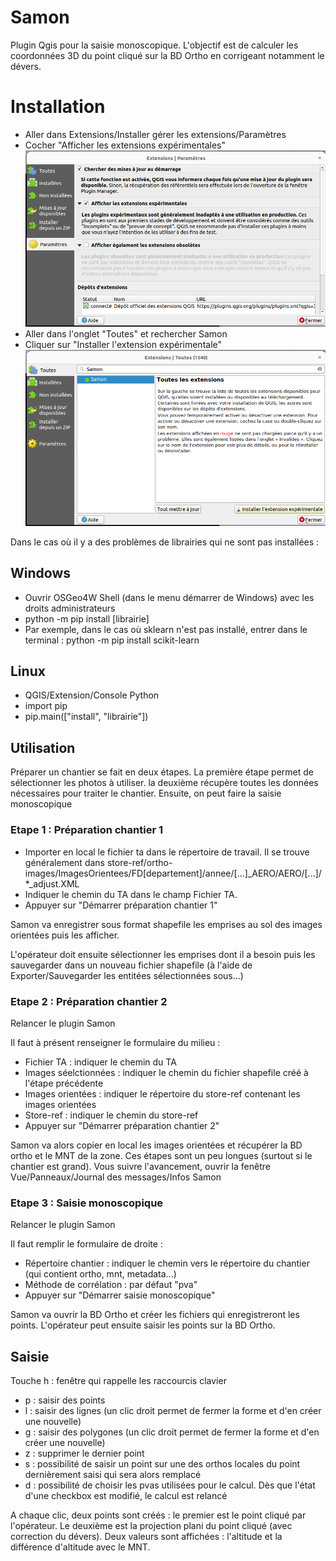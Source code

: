 # Samon

Plugin Qgis pour la saisie monoscopique. L'objectif est de calculer les coordonnées 3D du point cliqué sur la BD Ortho en corrigeant notamment le dévers. 



# Installation

* Aller dans Extensions/Installer gérer les extensions/Paramètres
* Cocher "Afficher les extensions expérimentales"
![image](doc/experimental.png)
* Aller dans l'onglet "Toutes" et rechercher Samon
* Cliquer sur "Installer l'extension expérimentale"
![image](doc/select.png)

Dans le cas où il y a des problèmes de librairies qui ne sont pas installées :
## Windows
* Ouvrir OSGeo4W Shell (dans le menu démarrer de Windows) avec les droits administrateurs
* python -m pip install [librairie]
* Par exemple, dans le cas où sklearn n'est pas installé, entrer dans le terminal :
python -m pip install scikit-learn 

## Linux
* QGIS/Extension/Console Python
* import pip
* pip.main(["install", "librairie"])


## Utilisation

Préparer un chantier se fait en deux étapes. La première étape permet de sélectionner les photos à utiliser. la deuxième récupère toutes les données nécessaires pour traiter le chantier. Ensuite, on peut faire la saisie monoscopique

### Etape 1 : Préparation chantier 1

* Importer en local le fichier ta dans le répertoire de travail. Il se trouve généralement dans store-ref/ortho-images/ImagesOrientees/FD[departement]/annee/[...]_AERO/AERO/[...]/*_adjust.XML
* Indiquer le chemin du TA dans le champ Fichier TA.
* Appuyer sur "Démarrer préparation chantier 1"

Samon va enregistrer sous format shapefile les emprises au sol des images orientées puis les afficher.

L'opérateur doit ensuite sélectionner les emprises dont il a besoin puis les sauvegarder dans un nouveau fichier shapefile (à l'aide de Exporter/Sauvegarder les entitées sélectionnées sous...)

### Etape 2 : Préparation chantier 2

Relancer le plugin Samon

Il faut à présent renseigner le formulaire du milieu :
* Fichier TA : indiquer le chemin du TA
* Images séelctionnées : indiquer le chemin du fichier shapefile créé à l'étape précédente
* Images orientées : indiquer le répertoire du store-ref contenant les images orientées
* Store-ref : indiquer le chemin du store-ref
* Appuyer sur "Démarrer préparation chantier 2"

Samon va alors copier en local les images orientées et récupérer la BD ortho et le MNT de la zone. Ces étapes sont un peu longues (surtout si le chantier est grand). Vous suivre l'avancement, ouvrir la fenêtre Vue/Panneaux/Journal des messages/Infos Samon


### Etape 3 : Saisie monoscopique

Relancer le plugin Samon

Il faut remplir le formulaire de droite :
* Répertoire chantier : indiquer le chemin vers le répertoire du chantier (qui contient ortho, mnt, metadata...)
* Méthode de corrélation : par défaut "pva"
* Appuyer sur "Démarrer saisie monoscopique"

Samon va ouvrir la BD Ortho et créer les fichiers qui enregistreront les points. L'opérateur peut ensuite saisir les points sur la BD Ortho.



## Saisie

Touche h : fenêtre qui rappelle les raccourcis clavier
* p : saisir des points
* l : saisir des lignes (un clic droit permet de fermer la forme et d'en créer une nouvelle)
* g : saisir des polygones (un clic droit permet de fermer la forme et d'en créer une nouvelle)
* z : supprimer le dernier point
* s : possibilité de saisir un point sur une des orthos locales du point dernièrement saisi qui sera alors remplacé
* d : possibilité de choisir les pvas utilisées pour le calcul. Dès que l'état d'une checkbox est modifié, le calcul est relancé

A chaque clic, deux points sont créés : le premier est le point cliqué par l'opérateur. Le deuxième est la projection plani du point cliqué (avec correction du dévers). Deux valeurs sont affichées : l'altitude et la différence d'altitude avec le MNT.